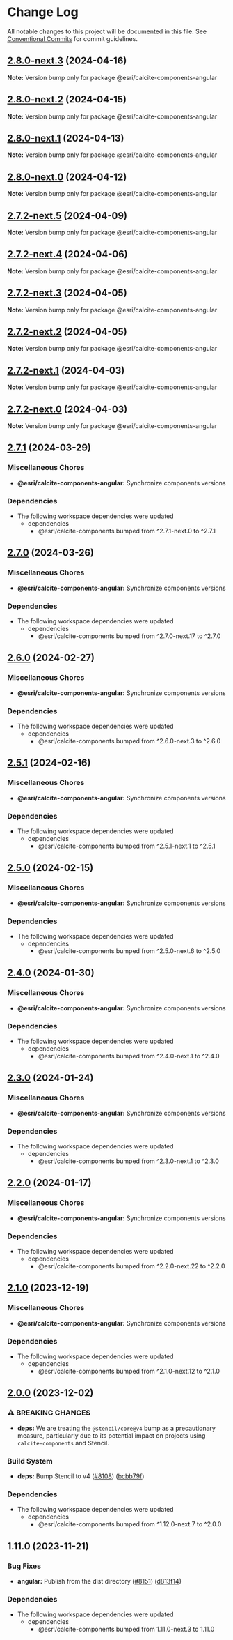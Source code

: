 # Change Log

All notable changes to this project will be documented in this file.
See [Conventional Commits](https://conventionalcommits.org) for commit guidelines.

## [2.8.0-next.3](https://github.com/Esri/calcite-design-system/compare/@esri/calcite-components-angular@2.8.0-next.2...@esri/calcite-components-angular@2.8.0-next.3) (2024-04-16)

**Note:** Version bump only for package @esri/calcite-components-angular

## [2.8.0-next.2](https://github.com/Esri/calcite-design-system/compare/@esri/calcite-components-angular@2.8.0-next.1...@esri/calcite-components-angular@2.8.0-next.2) (2024-04-15)

**Note:** Version bump only for package @esri/calcite-components-angular

## [2.8.0-next.1](https://github.com/Esri/calcite-design-system/compare/@esri/calcite-components-angular@2.8.0-next.0...@esri/calcite-components-angular@2.8.0-next.1) (2024-04-13)

**Note:** Version bump only for package @esri/calcite-components-angular

## [2.8.0-next.0](https://github.com/Esri/calcite-design-system/compare/@esri/calcite-components-angular@2.7.2-next.5...@esri/calcite-components-angular@2.8.0-next.0) (2024-04-12)

**Note:** Version bump only for package @esri/calcite-components-angular

## [2.7.2-next.5](https://github.com/Esri/calcite-design-system/compare/@esri/calcite-components-angular@2.7.2-next.4...@esri/calcite-components-angular@2.7.2-next.5) (2024-04-09)

**Note:** Version bump only for package @esri/calcite-components-angular

## [2.7.2-next.4](https://github.com/Esri/calcite-design-system/compare/@esri/calcite-components-angular@2.7.2-next.3...@esri/calcite-components-angular@2.7.2-next.4) (2024-04-06)

**Note:** Version bump only for package @esri/calcite-components-angular

## [2.7.2-next.3](https://github.com/Esri/calcite-design-system/compare/@esri/calcite-components-angular@2.7.2-next.2...@esri/calcite-components-angular@2.7.2-next.3) (2024-04-05)

**Note:** Version bump only for package @esri/calcite-components-angular

## [2.7.2-next.2](https://github.com/Esri/calcite-design-system/compare/@esri/calcite-components-angular@2.7.2-next.1...@esri/calcite-components-angular@2.7.2-next.2) (2024-04-05)

**Note:** Version bump only for package @esri/calcite-components-angular

## [2.7.2-next.1](https://github.com/Esri/calcite-design-system/compare/@esri/calcite-components-angular@2.7.2-next.0...@esri/calcite-components-angular@2.7.2-next.1) (2024-04-03)

**Note:** Version bump only for package @esri/calcite-components-angular

## [2.7.2-next.0](https://github.com/Esri/calcite-design-system/compare/@esri/calcite-components-angular@2.7.1...@esri/calcite-components-angular@2.7.2-next.0) (2024-04-03)

**Note:** Version bump only for package @esri/calcite-components-angular

## [2.7.1](https://github.com/Esri/calcite-design-system/compare/@esri/calcite-components-angular@2.7.0...@esri/calcite-components-angular@2.7.1) (2024-03-29)

### Miscellaneous Chores

- **@esri/calcite-components-angular:** Synchronize components versions

### Dependencies

- The following workspace dependencies were updated
  - dependencies
    - @esri/calcite-components bumped from ^2.7.1-next.0 to ^2.7.1

## [2.7.0](https://github.com/Esri/calcite-design-system/compare/@esri/calcite-components-angular@2.6.0...@esri/calcite-components-angular@2.7.0) (2024-03-26)

### Miscellaneous Chores

- **@esri/calcite-components-angular:** Synchronize components versions

### Dependencies

- The following workspace dependencies were updated
  - dependencies
    - @esri/calcite-components bumped from ^2.7.0-next.17 to ^2.7.0

## [2.6.0](https://github.com/Esri/calcite-design-system/compare/@esri/calcite-components-angular@2.5.1...@esri/calcite-components-angular@2.6.0) (2024-02-27)

### Miscellaneous Chores

- **@esri/calcite-components-angular:** Synchronize components versions

### Dependencies

- The following workspace dependencies were updated
  - dependencies
    - @esri/calcite-components bumped from ^2.6.0-next.3 to ^2.6.0

## [2.5.1](https://github.com/Esri/calcite-design-system/compare/@esri/calcite-components-angular@2.5.0...@esri/calcite-components-angular@2.5.1) (2024-02-16)

### Miscellaneous Chores

- **@esri/calcite-components-angular:** Synchronize components versions

### Dependencies

- The following workspace dependencies were updated
  - dependencies
    - @esri/calcite-components bumped from ^2.5.1-next.1 to ^2.5.1

## [2.5.0](https://github.com/Esri/calcite-design-system/compare/@esri/calcite-components-angular@2.4.0...@esri/calcite-components-angular@2.5.0) (2024-02-15)

### Miscellaneous Chores

- **@esri/calcite-components-angular:** Synchronize components versions

### Dependencies

- The following workspace dependencies were updated
  - dependencies
    - @esri/calcite-components bumped from ^2.5.0-next.6 to ^2.5.0

## [2.4.0](https://github.com/Esri/calcite-design-system/compare/@esri/calcite-components-angular@2.3.0...@esri/calcite-components-angular@2.4.0) (2024-01-30)

### Miscellaneous Chores

- **@esri/calcite-components-angular:** Synchronize components versions

### Dependencies

- The following workspace dependencies were updated
  - dependencies
    - @esri/calcite-components bumped from ^2.4.0-next.1 to ^2.4.0

## [2.3.0](https://github.com/Esri/calcite-design-system/compare/@esri/calcite-components-angular@2.2.0...@esri/calcite-components-angular@2.3.0) (2024-01-24)

### Miscellaneous Chores

- **@esri/calcite-components-angular:** Synchronize components versions

### Dependencies

- The following workspace dependencies were updated
  - dependencies
    - @esri/calcite-components bumped from ^2.3.0-next.1 to ^2.3.0

## [2.2.0](https://github.com/Esri/calcite-design-system/compare/@esri/calcite-components-angular@2.1.0...@esri/calcite-components-angular@2.2.0) (2024-01-17)

### Miscellaneous Chores

- **@esri/calcite-components-angular:** Synchronize components versions

### Dependencies

- The following workspace dependencies were updated
  - dependencies
    - @esri/calcite-components bumped from ^2.2.0-next.22 to ^2.2.0

## [2.1.0](https://github.com/Esri/calcite-design-system/compare/@esri/calcite-components-angular@2.0.0...@esri/calcite-components-angular@2.1.0) (2023-12-19)

### Miscellaneous Chores

- **@esri/calcite-components-angular:** Synchronize components versions

### Dependencies

- The following workspace dependencies were updated
  - dependencies
    - @esri/calcite-components bumped from ^2.1.0-next.12 to ^2.1.0

## [2.0.0](https://github.com/Esri/calcite-design-system/compare/@esri/calcite-components-angular@1.11.0...@esri/calcite-components-angular@2.0.0) (2023-12-02)

### ⚠ BREAKING CHANGES

- **deps:** We are treating the `@stencil/core@v4` bump as a precautionary measure, particularly due to its potential impact on projects using `calcite-components` and Stencil.

### Build System

- **deps:** Bump Stencil to v4 ([#8108](https://github.com/Esri/calcite-design-system/issues/8108)) ([bcbb79f](https://github.com/Esri/calcite-design-system/commit/bcbb79f8c925d505bb4ee5e6a54861c5f6bb88b9))

### Dependencies

- The following workspace dependencies were updated
  - dependencies
    - @esri/calcite-components bumped from ^1.12.0-next.7 to ^2.0.0

## 1.11.0 (2023-11-21)

### Bug Fixes

- **angular:** Publish from the dist directory ([#8151](https://github.com/Esri/calcite-design-system/issues/8151)) ([d813f14](https://github.com/Esri/calcite-design-system/commit/d813f14c3c2fc7b765ccf27166f31201d91f2ac5))

### Dependencies

- The following workspace dependencies were updated
  - dependencies
    - @esri/calcite-components bumped from 1.11.0-next.3 to 1.11.0
